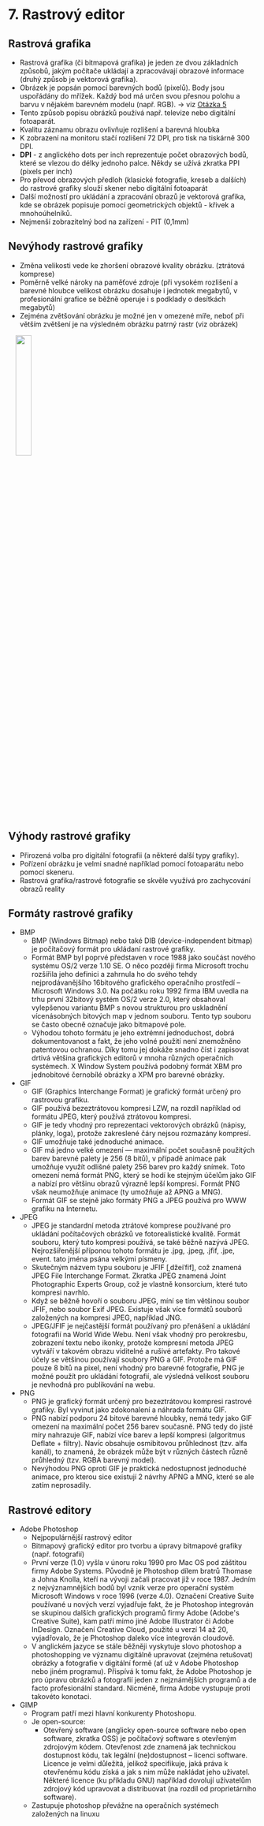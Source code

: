 # 7. Rastrový editor 

## Rastrová grafika

- Rastrová grafika (či bitmapová grafika) je jeden ze dvou základních způsobů, jakým počítače ukládají a zpracovávají obrazové informace (druhý způsob je vektorová grafika).
- Obrázek je popsán pomocí barevných bodů (pixelů). Body jsou uspořádány do mřížek. Každý bod má určen svou přesnou polohu a barvu v nějakém barevném modelu (např. RGB). -> viz [Otázka 5](05PGF.md)
- Tento způsob popisu obrázků používá např. televize nebo digitální fotoaparát.
- Kvalitu záznamu obrazu ovlivňuje rozlišení a barevná hloubka
- K zobrazení na monitoru stačí rozlišení 72 DPI, pro tisk na tiskárně 300 DPI. 
- __DPI__ - z anglického dots per inch reprezentuje počet obrazových bodů, které se vlezou do délky jednoho palce. Někdy se užívá zkratka PPI (pixels per inch)
- Pro převod obrazových předloh (klasické fotografie, kreseb a dalších) do rastrové grafiky slouží skener nebo digitální fotoaparát
- Další možností pro ukládání a zpracování obrazů je vektorová grafika, kde se obrázek popisuje pomocí geometrických objektů - křivek a mnohoúhelníků.
- Nejmenší zobrazitelný bod na zařízení - PIT (0,1mm)

## Nevýhody rastrové grafiky 

- Změna velikosti vede ke zhoršení obrazové kvality obrázku. (ztrátová komprese)
- Poměrně velké nároky na paměťové zdroje (při vysokém rozlišení a barevné hloubce velikost obrázku dosahuje i jednotek megabytů, v profesionální grafice se běžně operuje i s podklady o desítkách megabytů)
- Zejména zvětšování obrázku je možné jen v omezené míře, neboť při větším zvětšení je na výsledném obrázku patrný rastr (viz obrázek)

<img src="images/7PGF.jpg" style="display: block; margin-right:auto; margin-left:3%;  width: 25%; height: auto;">

## Výhody rastrové grafiky

- Přirozená volba pro digitální fotografii (a některé další typy grafiky).  
- Pořízení obrázku je velmi snadné například pomocí fotoaparátu nebo pomocí skeneru.
- Rastrová grafika/rastrové fotografie se skvěle využívá pro zachycování obrazů reality 

## Formáty rastrové grafiky 

- BMP
    - BMP (Windows Bitmap) nebo také DIB (device-independent bitmap) je počítačový formát pro ukládaní rastrové grafiky.
    - Formát BMP byl poprvé představen v roce 1988 jako součást nového systému OS/2 verze 1.10 SE. O něco později firma 
    Microsoft trochu rozšířila jeho definici a zahrnula ho do svého tehdy nejprodávanějšího 16bitového grafického operačního 
    prostředí – Microsoft Windows 3.0. Na počátku roku 1992 firma IBM uvedla na trhu první 32bitový systém OS/2 verze 2.0, 
    který obsahoval vylepšenou variantu BMP s novou strukturou pro uskladnění vícenásobných bitových map v jednom souboru. 
    Tento typ souboru se často obecně označuje jako bitmapové pole.
    - Výhodou tohoto formátu je jeho extrémní jednoduchost, dobrá dokumentovanost a fakt, že jeho volné použití není 
    znemožněno patentovou ochranou. Díky tomu jej dokáže snadno číst i zapisovat drtivá většina grafických editorů v mnoha 
    různých operačních systémech. X Window System používá podobný formát XBM pro jednobitové černobílé obrázky a XPM pro barevné obrázky.
- GIF
    - GIF (Graphics Interchange Format) je grafický formát určený pro rastrovou grafiku. 
    - GIF používá bezeztrátovou kompresi LZW, na rozdíl například od formátu JPEG, který používá ztrátovou kompresi. 
    - GIF je tedy vhodný pro reprezentaci vektorových obrázků (nápisy, plánky, loga), protože zakreslené čáry nejsou rozmazány kompresí. 
    - GIF umožňuje také jednoduché animace.
    - GIF má jedno velké omezení — maximální počet současně použitých barev barevné palety je 256 (8 bitů), 
    v případě animace pak umožňuje využít odlišné palety 256 barev pro každý snímek. Toto omezení nemá formát PNG, který se hodí ke 
    stejným účelům jako GIF a nabízí pro většinu obrazů výrazně lepší kompresi. Formát PNG však neumožňuje animace (ty umožňuje až APNG a MNG).
    - Formát GIF se stejně jako formáty PNG a JPEG používá pro WWW grafiku na Internetu.
- JPEG
    - JPEG je standardní metoda ztrátové komprese používané pro ukládání počítačových obrázků ve fotorealistické kvalitě. Formát souboru, který tuto kompresi používá, se také běžně nazývá JPEG. Nejrozšířenější příponou tohoto formátu je .jpg, .jpeg, .jfif, .jpe, event. tato jména psána velkými písmeny.
    - Skutečným názvem typu souboru je JFIF [ˌdžeiˈfif], což znamená JPEG File Interchange Format. Zkratka JPEG znamená Joint Photographic Experts Group, což je vlastně konsorcium, které tuto kompresi navrhlo.
    - Když se běžně hovoří o souboru JPEG, míní se tím většinou soubor JFIF, nebo soubor Exif JPEG. Existuje však více formátů souborů založených na kompresi JPEG, například JNG.
    - JPEG/JFIF je nejčastější formát používaný pro přenášení a ukládání fotografií na World Wide Webu. Není však vhodný pro perokresbu, zobrazení textu nebo ikonky, protože kompresní metoda JPEG vytváří v takovém obrazu viditelné a rušivé 
    artefakty. Pro takové účely se většinou používají soubory PNG a GIF. Protože má GIF pouze 8 bitů na pixel, není vhodný pro barevné fotografie, PNG je možné použít pro ukládání fotografií, ale výsledná velikost souboru je nevhodná pro publikování na webu.
- PNG
    - PNG je grafický formát určený pro bezeztrátovou kompresi rastrové grafiky. Byl vyvinut jako zdokonalení a náhrada formátu GIF. 
    - PNG nabízí podporu 24 bitové barevné hloubky, nemá tedy jako GIF omezení na maximální počet 256 barev současně. PNG tedy do jisté míry nahrazuje GIF, 
    nabízí více barev a lepší kompresi (algoritmus Deflate + filtry). Navíc obsahuje osmibitovou průhlednost (tzv. alfa kanál), to znamená, že obrázek může být v různých částech různě průhledný (tzv. RGBA barevný model). 
    - Nevýhodou PNG oproti GIF je praktická nedostupnost jednoduché animace, pro kterou sice existují 2 návrhy APNG a MNG, které se ale zatím neprosadily.

## Rastrové editory 

- Adobe Photoshop 
    - Nejpopulárnější rastrový editor 
    - Bitmapový grafický editor pro tvorbu a úpravy bitmapové grafiky (např. fotografií)
    - První verze (1.0) vyšla v únoru roku 1990 pro Mac OS pod záštitou firmy Adobe Systems. Původně je Photoshop dílem bratrů Thomase a Johna Knolla, kteří na vývoji začali pracovat již v roce 1987. Jedním z nejvýznamnějších 
    bodů byl vznik verze pro operační systém Microsoft Windows v roce 1996 (verze 4.0). Označení Creative Suite používané u nových verzí 
    vyjadřuje fakt, že je Photoshop integrován se skupinou dalších grafických programů firmy Adobe (Adobe's Creative Suite), kam patří mimo 
    jiné Adobe Illustrator či Adobe InDesign. Označení Creative Cloud, použité u verzí 14 až 20, vyjadřovalo, že je Photoshop daleko více integrován cloudově.
    - V anglickém jazyce se stále běžněji vyskytuje slovo photoshop a photoshopping ve významu digitálně upravovat (zejména retušovat) obrázky a fotografie v digitální formě (ať už v Adobe Photoshop nebo jiném programu). Přispívá k tomu fakt, že Adobe Photoshop je pro úpravu obrázků a fotografií jeden z nejznámějších programů a de facto profesionální standard. Nicméně, firma Adobe vystupuje proti takovéto konotaci.
- GIMP 
    - Program patří mezi hlavní konkurenty Photoshopu. 
    - Je open-source: 
        - Otevřený software (anglicky open-source software nebo open software, zkratka OSS) je počítačový software s otevřeným zdrojovým kódem. Otevřenost zde znamená jak technickou dostupnost kódu, tak legální (ne)dostupnost – licenci software. Licence je velmi důležitá, jelikož specifikuje, jaká práva k otevřenému kódu získá a jak s nim může nakládat jeho uživatel. Některé licence (ku příkladu GNU) například dovolují uživatelům zdrojový kód upravovat a distribuovat (na rozdíl od proprietárního software).
    - Zastupuje photoshop převážne na operačních systémech založených na linuxu